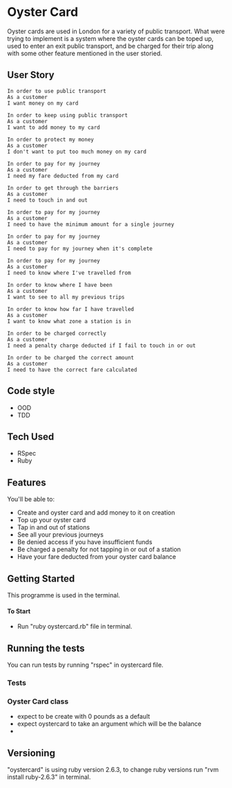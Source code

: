 # Oyster Card
Oyster cards are used in London for a variety of public transport. What were trying to implement is a system where the oyster cards can be toped up, used to enter an exit public transport, and be charged for their trip along with some other feature mentioned in the user storied.

## User Story

```
In order to use public transport
As a customer
I want money on my card

In order to keep using public transport
As a customer
I want to add money to my card

In order to protect my money
As a customer
I don't want to put too much money on my card

In order to pay for my journey
As a customer
I need my fare deducted from my card

In order to get through the barriers
As a customer
I need to touch in and out

In order to pay for my journey
As a customer
I need to have the minimum amount for a single journey

In order to pay for my journey
As a customer
I need to pay for my journey when it's complete

In order to pay for my journey
As a customer
I need to know where I've travelled from

In order to know where I have been
As a customer
I want to see to all my previous trips

In order to know how far I have travelled
As a customer
I want to know what zone a station is in

In order to be charged correctly
As a customer
I need a penalty charge deducted if I fail to touch in or out

In order to be charged the correct amount
As a customer
I need to have the correct fare calculated
```

## Code style

- OOD
- TDD

## Tech Used

- RSpec
- Ruby

## Features

You'll be able to:

- Create and oyster card and add money to it on creation
- Top up your oyster card
- Tap in and out of stations
- See all your previous journeys
- Be denied access if you have insufficient funds
- Be charged a penalty for not tapping in or out of a station
- Have your fare deducted from your oyster card balance

## Getting Started

This programme is used in the terminal.

#### To Start

- Run "ruby  oystercard.rb" file in terminal.

## Running the tests

You can run tests by running "rspec" in oystercard file.

### Tests 

### Oyster Card class

- expect to be create with 0 pounds as a default
- expect oystercard to take an argument which will be the balance
-  

## Versioning

"oystercard" is using ruby version 2.6.3, to change ruby versions run "rvm install ruby-2.6.3" in terminal.
